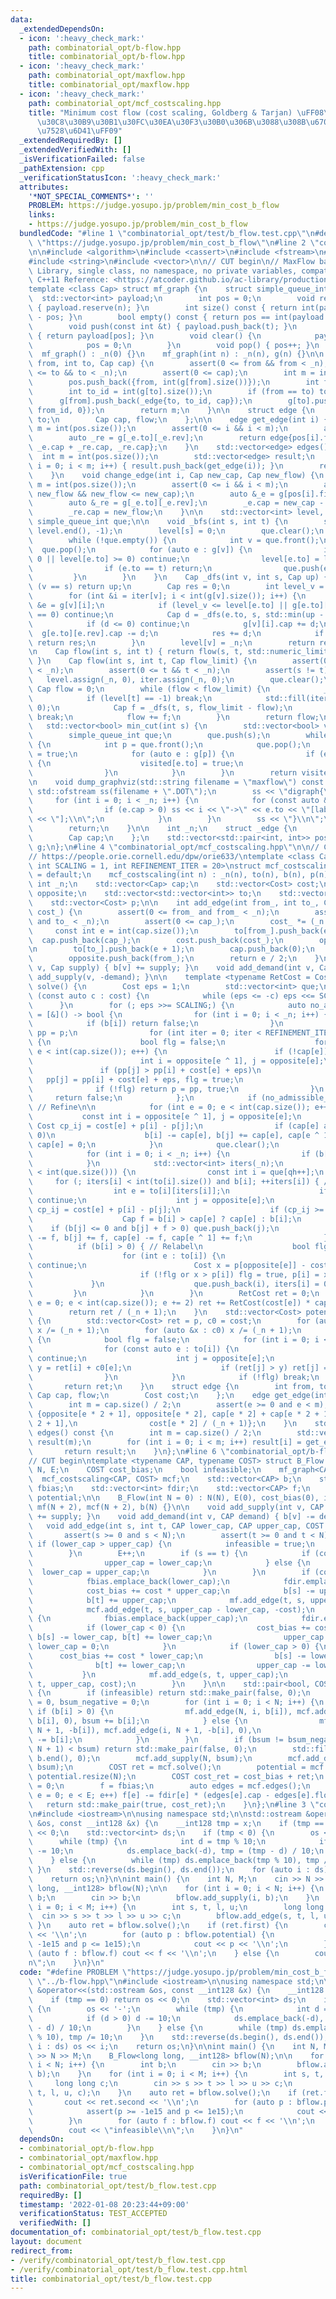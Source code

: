 ```yaml
---
data:
  _extendedDependsOn:
  - icon: ':heavy_check_mark:'
    path: combinatorial_opt/b-flow.hpp
    title: combinatorial_opt/b-flow.hpp
  - icon: ':heavy_check_mark:'
    path: combinatorial_opt/maxflow.hpp
    title: combinatorial_opt/maxflow.hpp
  - icon: ':heavy_check_mark:'
    path: combinatorial_opt/mcf_costscaling.hpp
    title: "Minimum cost flow (cost scaling, Goldberg & Tarjan) \uFF08\u30B3\u30B9\
      \u30C8\u30B9\u30B1\u30FC\u30EA\u30F3\u30B0\u306B\u3088\u308B\u6700\u5C0F\u8CBB\
      \u7528\u6D41\uFF09"
  _extendedRequiredBy: []
  _extendedVerifiedWith: []
  _isVerificationFailed: false
  _pathExtension: cpp
  _verificationStatusIcon: ':heavy_check_mark:'
  attributes:
    '*NOT_SPECIAL_COMMENTS*': ''
    PROBLEM: https://judge.yosupo.jp/problem/min_cost_b_flow
    links:
    - https://judge.yosupo.jp/problem/min_cost_b_flow
  bundledCode: "#line 1 \"combinatorial_opt/test/b_flow.test.cpp\"\n#define PROBLEM\
    \ \"https://judge.yosupo.jp/problem/min_cost_b_flow\"\n#line 2 \"combinatorial_opt/maxflow.hpp\"\
    \n\n#include <algorithm>\n#include <cassert>\n#include <fstream>\n#include <limits>\n\
    #include <string>\n#include <vector>\n\n// CUT begin\n// MaxFlow based and AtCoder\
    \ Library, single class, no namespace, no private variables, compatible\n// with\
    \ C++11 Reference: <https://atcoder.github.io/ac-library/production/document_ja/maxflow.html>\n\
    template <class Cap> struct mf_graph {\n    struct simple_queue_int {\n      \
    \  std::vector<int> payload;\n        int pos = 0;\n        void reserve(int n)\
    \ { payload.reserve(n); }\n        int size() const { return int(payload.size())\
    \ - pos; }\n        bool empty() const { return pos == int(payload.size()); }\n\
    \        void push(const int &t) { payload.push_back(t); }\n        int &front()\
    \ { return payload[pos]; }\n        void clear() {\n            payload.clear();\n\
    \            pos = 0;\n        }\n        void pop() { pos++; }\n    };\n\n  \
    \  mf_graph() : _n(0) {}\n    mf_graph(int n) : _n(n), g(n) {}\n\n    int add_edge(int\
    \ from, int to, Cap cap) {\n        assert(0 <= from && from < _n);\n        assert(0\
    \ <= to && to < _n);\n        assert(0 <= cap);\n        int m = int(pos.size());\n\
    \        pos.push_back({from, int(g[from].size())});\n        int from_id = int(g[from].size());\n\
    \        int to_id = int(g[to].size());\n        if (from == to) to_id++;\n  \
    \      g[from].push_back(_edge{to, to_id, cap});\n        g[to].push_back(_edge{from,\
    \ from_id, 0});\n        return m;\n    }\n\n    struct edge {\n        int from,\
    \ to;\n        Cap cap, flow;\n    };\n\n    edge get_edge(int i) {\n        int\
    \ m = int(pos.size());\n        assert(0 <= i && i < m);\n        auto _e = g[pos[i].first][pos[i].second];\n\
    \        auto _re = g[_e.to][_e.rev];\n        return edge{pos[i].first, _e.to,\
    \ _e.cap + _re.cap, _re.cap};\n    }\n    std::vector<edge> edges() {\n      \
    \  int m = int(pos.size());\n        std::vector<edge> result;\n        for (int\
    \ i = 0; i < m; i++) { result.push_back(get_edge(i)); }\n        return result;\n\
    \    }\n    void change_edge(int i, Cap new_cap, Cap new_flow) {\n        int\
    \ m = int(pos.size());\n        assert(0 <= i && i < m);\n        assert(0 <=\
    \ new_flow && new_flow <= new_cap);\n        auto &_e = g[pos[i].first][pos[i].second];\n\
    \        auto &_re = g[_e.to][_e.rev];\n        _e.cap = new_cap - new_flow;\n\
    \        _re.cap = new_flow;\n    }\n\n    std::vector<int> level, iter;\n   \
    \ simple_queue_int que;\n\n    void _bfs(int s, int t) {\n        std::fill(level.begin(),\
    \ level.end(), -1);\n        level[s] = 0;\n        que.clear();\n        que.push(s);\n\
    \        while (!que.empty()) {\n            int v = que.front();\n          \
    \  que.pop();\n            for (auto e : g[v]) {\n                if (e.cap ==\
    \ 0 || level[e.to] >= 0) continue;\n                level[e.to] = level[v] + 1;\n\
    \                if (e.to == t) return;\n                que.push(e.to);\n   \
    \         }\n        }\n    }\n    Cap _dfs(int v, int s, Cap up) {\n        if\
    \ (v == s) return up;\n        Cap res = 0;\n        int level_v = level[v];\n\
    \        for (int &i = iter[v]; i < int(g[v].size()); i++) {\n            _edge\
    \ &e = g[v][i];\n            if (level_v <= level[e.to] || g[e.to][e.rev].cap\
    \ == 0) continue;\n            Cap d = _dfs(e.to, s, std::min(up - res, g[e.to][e.rev].cap));\n\
    \            if (d <= 0) continue;\n            g[v][i].cap += d;\n          \
    \  g[e.to][e.rev].cap -= d;\n            res += d;\n            if (res == up)\
    \ return res;\n        }\n        level[v] = _n;\n        return res;\n    }\n\
    \n    Cap flow(int s, int t) { return flow(s, t, std::numeric_limits<Cap>::max());\
    \ }\n    Cap flow(int s, int t, Cap flow_limit) {\n        assert(0 <= s && s\
    \ < _n);\n        assert(0 <= t && t < _n);\n        assert(s != t);\n\n     \
    \   level.assign(_n, 0), iter.assign(_n, 0);\n        que.clear();\n\n       \
    \ Cap flow = 0;\n        while (flow < flow_limit) {\n            _bfs(s, t);\n\
    \            if (level[t] == -1) break;\n            std::fill(iter.begin(), iter.end(),\
    \ 0);\n            Cap f = _dfs(t, s, flow_limit - flow);\n            if (!f)\
    \ break;\n            flow += f;\n        }\n        return flow;\n    }\n\n \
    \   std::vector<bool> min_cut(int s) {\n        std::vector<bool> visited(_n);\n\
    \        simple_queue_int que;\n        que.push(s);\n        while (!que.empty())\
    \ {\n            int p = que.front();\n            que.pop();\n            visited[p]\
    \ = true;\n            for (auto e : g[p]) {\n                if (e.cap && !visited[e.to])\
    \ {\n                    visited[e.to] = true;\n                    que.push(e.to);\n\
    \                }\n            }\n        }\n        return visited;\n    }\n\
    \n    void dump_graphviz(std::string filename = \"maxflow\") const {\n       \
    \ std::ofstream ss(filename + \".DOT\");\n        ss << \"digraph{\\n\";\n   \
    \     for (int i = 0; i < _n; i++) {\n            for (const auto &e : g[i]) {\n\
    \                if (e.cap > 0) ss << i << \"->\" << e.to << \"[label=\" << e.cap\
    \ << \"];\\n\";\n            }\n        }\n        ss << \"}\\n\";\n        ss.close();\n\
    \        return;\n    }\n\n    int _n;\n    struct _edge {\n        int to, rev;\n\
    \        Cap cap;\n    };\n    std::vector<std::pair<int, int>> pos;\n    std::vector<std::vector<_edge>>\
    \ g;\n};\n#line 4 \"combinatorial_opt/mcf_costscaling.hpp\"\n\n// Cost scaling\n\
    // https://people.orie.cornell.edu/dpw/orie633/\ntemplate <class Cap, class Cost,\
    \ int SCALING = 1, int REFINEMENT_ITER = 20>\nstruct mcf_costscaling {\n    mcf_costscaling()\
    \ = default;\n    mcf_costscaling(int n) : _n(n), to(n), b(n), p(n) {}\n\n   \
    \ int _n;\n    std::vector<Cap> cap;\n    std::vector<Cost> cost;\n    std::vector<int>\
    \ opposite;\n    std::vector<std::vector<int>> to;\n    std::vector<Cap> b;\n\
    \    std::vector<Cost> p;\n\n    int add_edge(int from_, int to_, Cap cap_, Cost\
    \ cost_) {\n        assert(0 <= from_ and from_ < _n);\n        assert(0 <= to_\
    \ and to_ < _n);\n        assert(0 <= cap_);\n        cost_ *= (_n + 1);\n   \
    \     const int e = int(cap.size());\n        to[from_].push_back(e);\n      \
    \  cap.push_back(cap_);\n        cost.push_back(cost_);\n        opposite.push_back(to_);\n\
    \n        to[to_].push_back(e + 1);\n        cap.push_back(0);\n        cost.push_back(-cost_);\n\
    \        opposite.push_back(from_);\n        return e / 2;\n    }\n    void add_supply(int\
    \ v, Cap supply) { b[v] += supply; }\n    void add_demand(int v, Cap demand) {\
    \ add_supply(v, -demand); }\n\n    template <typename RetCost = Cost> RetCost\
    \ solve() {\n        Cost eps = 1;\n        std::vector<int> que;\n        for\
    \ (const auto c : cost) {\n            while (eps <= -c) eps <<= SCALING;\n  \
    \      }\n        for (; eps >>= SCALING;) {\n            auto no_admissible_cycle\
    \ = [&]() -> bool {\n                for (int i = 0; i < _n; i++) {\n        \
    \            if (b[i]) return false;\n                }\n                std::vector<Cost>\
    \ pp = p;\n                for (int iter = 0; iter < REFINEMENT_ITER; iter++)\
    \ {\n                    bool flg = false;\n                    for (int e = 0;\
    \ e < int(cap.size()); e++) {\n                        if (!cap[e]) continue;\n\
    \                        int i = opposite[e ^ 1], j = opposite[e];\n         \
    \               if (pp[j] > pp[i] + cost[e] + eps)\n                         \
    \   pp[j] = pp[i] + cost[e] + eps, flg = true;\n                    }\n      \
    \              if (!flg) return p = pp, true;\n                }\n           \
    \     return false;\n            };\n            if (no_admissible_cycle()) continue;\
    \ // Refine\n\n            for (int e = 0; e < int(cap.size()); e++) {\n     \
    \           const int i = opposite[e ^ 1], j = opposite[e];\n                const\
    \ Cost cp_ij = cost[e] + p[i] - p[j];\n                if (cap[e] and cp_ij <\
    \ 0)\n                    b[i] -= cap[e], b[j] += cap[e], cap[e ^ 1] += cap[e],\
    \ cap[e] = 0;\n            }\n            que.clear();\n            int qh = 0;\n\
    \            for (int i = 0; i < _n; i++) {\n                if (b[i] > 0) que.push_back(i);\n\
    \            }\n            std::vector<int> iters(_n);\n            while (qh\
    \ < int(que.size())) {\n                const int i = que[qh++];\n           \
    \     for (; iters[i] < int(to[i].size()) and b[i]; ++iters[i]) { // Push\n  \
    \                  int e = to[i][iters[i]];\n                    if (!cap[e])\
    \ continue;\n                    int j = opposite[e];\n                    Cost\
    \ cp_ij = cost[e] + p[i] - p[j];\n                    if (cp_ij >= 0) continue;\n\
    \                    Cap f = b[i] > cap[e] ? cap[e] : b[i];\n                \
    \    if (b[j] <= 0 and b[j] + f > 0) que.push_back(j);\n                    b[i]\
    \ -= f, b[j] += f, cap[e] -= f, cap[e ^ 1] += f;\n                }\n\n      \
    \          if (b[i] > 0) { // Relabel\n                    bool flg = false;\n\
    \                    for (int e : to[i]) {\n                        if (!cap[e])\
    \ continue;\n                        Cost x = p[opposite[e]] - cost[e] - eps;\n\
    \                        if (!flg or x > p[i]) flg = true, p[i] = x;\n       \
    \             }\n                    que.push_back(i), iters[i] = 0;\n       \
    \         }\n            }\n        }\n        RetCost ret = 0;\n        for (int\
    \ e = 0; e < int(cap.size()); e += 2) ret += RetCost(cost[e]) * cap[e ^ 1];\n\
    \        return ret / (_n + 1);\n    }\n    std::vector<Cost> potential() const\
    \ {\n        std::vector<Cost> ret = p, c0 = cost;\n        for (auto &x : ret)\
    \ x /= (_n + 1);\n        for (auto &x : c0) x /= (_n + 1);\n        while (true)\
    \ {\n            bool flg = false;\n            for (int i = 0; i < _n; i++) {\n\
    \                for (const auto e : to[i]) {\n                    if (!cap[e])\
    \ continue;\n                    int j = opposite[e];\n                    auto\
    \ y = ret[i] + c0[e];\n                    if (ret[j] > y) ret[j] = y, flg = true;\n\
    \                }\n            }\n            if (!flg) break;\n        }\n \
    \       return ret;\n    }\n    struct edge {\n        int from, to;\n       \
    \ Cap cap, flow;\n        Cost cost;\n    };\n    edge get_edge(int e) const {\n\
    \        int m = cap.size() / 2;\n        assert(e >= 0 and e < m);\n        return\
    \ {opposite[e * 2 + 1], opposite[e * 2], cap[e * 2] + cap[e * 2 + 1], cap[e *\
    \ 2 + 1],\n                cost[e * 2] / (_n + 1)};\n    }\n    std::vector<edge>\
    \ edges() const {\n        int m = cap.size() / 2;\n        std::vector<edge>\
    \ result(m);\n        for (int i = 0; i < m; i++) result[i] = get_edge(i);\n \
    \       return result;\n    }\n};\n#line 6 \"combinatorial_opt/b-flow.hpp\"\n\n\
    // CUT begin\ntemplate <typename CAP, typename COST> struct B_Flow {\n    int\
    \ N, E;\n    COST cost_bias;\n    bool infeasible;\n    mf_graph<CAP> mf;\n  \
    \  mcf_costscaling<CAP, COST> mcf;\n    std::vector<CAP> b;\n    std::vector<CAP>\
    \ fbias;\n    std::vector<int> fdir;\n    std::vector<CAP> f;\n    std::vector<COST>\
    \ potential;\n\n    B_Flow(int N = 0) : N(N), E(0), cost_bias(0), infeasible(false),\
    \ mf(N + 2), mcf(N + 2), b(N) {}\n\n    void add_supply(int v, CAP supply) { b[v]\
    \ += supply; }\n    void add_demand(int v, CAP demand) { b[v] -= demand; }\n \
    \   void add_edge(int s, int t, CAP lower_cap, CAP upper_cap, COST cost) {\n \
    \       assert(s >= 0 and s < N);\n        assert(t >= 0 and t < N);\n       \
    \ if (lower_cap > upper_cap) {\n            infeasible = true;\n            return;\n\
    \        }\n        E++;\n        if (s == t) {\n            if (cost > 0) {\n\
    \                upper_cap = lower_cap;\n            } else {\n              \
    \  lower_cap = upper_cap;\n            }\n        }\n        if (cost < 0) {\n\
    \            fbias.emplace_back(lower_cap);\n            fdir.emplace_back(-1);\n\
    \            cost_bias += cost * upper_cap;\n            b[s] -= upper_cap;\n\
    \            b[t] += upper_cap;\n            mf.add_edge(t, s, upper_cap - lower_cap);\n\
    \            mcf.add_edge(t, s, upper_cap - lower_cap, -cost);\n        } else\
    \ {\n            fbias.emplace_back(upper_cap);\n            fdir.emplace_back(1);\n\
    \            if (lower_cap < 0) {\n                cost_bias += cost * lower_cap,\
    \ b[s] -= lower_cap, b[t] += lower_cap;\n                upper_cap -= lower_cap,\
    \ lower_cap = 0;\n            }\n            if (lower_cap > 0) {\n          \
    \      cost_bias += cost * lower_cap;\n                b[s] -= lower_cap;\n  \
    \              b[t] += lower_cap;\n                upper_cap -= lower_cap;\n \
    \           }\n            mf.add_edge(s, t, upper_cap);\n            mcf.add_edge(s,\
    \ t, upper_cap, cost);\n        }\n    }\n\n    std::pair<bool, COST> solve()\
    \ {\n        if (infeasible) return std::make_pair(false, 0);\n        CAP bsum\
    \ = 0, bsum_negative = 0;\n        for (int i = 0; i < N; i++) {\n           \
    \ if (b[i] > 0) {\n                mf.add_edge(N, i, b[i]), mcf.add_edge(N, i,\
    \ b[i], 0), bsum += b[i];\n            } else {\n                mf.add_edge(i,\
    \ N + 1, -b[i]), mcf.add_edge(i, N + 1, -b[i], 0),\n                    bsum_negative\
    \ -= b[i];\n            }\n        }\n        if (bsum != bsum_negative or mf.flow(N,\
    \ N + 1) < bsum) return std::make_pair(false, 0);\n        std::fill(b.begin(),\
    \ b.end(), 0);\n        mcf.add_supply(N, bsum);\n        mcf.add_demand(N + 1,\
    \ bsum);\n        COST ret = mcf.solve();\n        potential = mcf.potential(),\
    \ potential.resize(N);\n        COST cost_ret = cost_bias + ret;\n        cost_bias\
    \ = 0;\n        f = fbias;\n        auto edges = mcf.edges();\n        for (int\
    \ e = 0; e < E; e++) f[e] -= fdir[e] * (edges[e].cap - edges[e].flow);\n     \
    \   return std::make_pair(true, cost_ret);\n    }\n};\n#line 3 \"combinatorial_opt/test/b_flow.test.cpp\"\
    \n#include <iostream>\n\nusing namespace std;\n\nstd::ostream &operator<<(std::ostream\
    \ &os, const __int128 &x) {\n    __int128 tmp = x;\n    if (tmp == 0) return os\
    \ << 0;\n    std::vector<int> ds;\n    if (tmp < 0) {\n        os << '-';\n  \
    \      while (tmp) {\n            int d = tmp % 10;\n            if (d > 0) d\
    \ -= 10;\n            ds.emplace_back(-d), tmp = (tmp - d) / 10;\n        }\n\
    \    } else {\n        while (tmp) ds.emplace_back(tmp % 10), tmp /= 10;\n   \
    \ }\n    std::reverse(ds.begin(), ds.end());\n    for (auto i : ds) os << i;\n\
    \    return os;\n}\n\nint main() {\n    int N, M;\n    cin >> N >> M;\n    B_Flow<long\
    \ long, __int128> bflow(N);\n\n    for (int i = 0; i < N; i++) {\n        int\
    \ b;\n        cin >> b;\n        bflow.add_supply(i, b);\n    }\n    for (int\
    \ i = 0; i < M; i++) {\n        int s, t, l, u;\n        long long c;\n      \
    \  cin >> s >> t >> l >> u >> c;\n        bflow.add_edge(s, t, l, u, c);\n   \
    \ }\n    auto ret = bflow.solve();\n    if (ret.first) {\n        cout << ret.second\
    \ << '\\n';\n        for (auto p : bflow.potential) {\n            assert(p >=\
    \ -1e15 and p <= 1e15);\n            cout << p << '\\n';\n        }\n        for\
    \ (auto f : bflow.f) cout << f << '\\n';\n    } else {\n        cout << \"infeasible\\\
    n\";\n    }\n}\n"
  code: "#define PROBLEM \"https://judge.yosupo.jp/problem/min_cost_b_flow\"\n#include\
    \ \"../b-flow.hpp\"\n#include <iostream>\n\nusing namespace std;\n\nstd::ostream\
    \ &operator<<(std::ostream &os, const __int128 &x) {\n    __int128 tmp = x;\n\
    \    if (tmp == 0) return os << 0;\n    std::vector<int> ds;\n    if (tmp < 0)\
    \ {\n        os << '-';\n        while (tmp) {\n            int d = tmp % 10;\n\
    \            if (d > 0) d -= 10;\n            ds.emplace_back(-d), tmp = (tmp\
    \ - d) / 10;\n        }\n    } else {\n        while (tmp) ds.emplace_back(tmp\
    \ % 10), tmp /= 10;\n    }\n    std::reverse(ds.begin(), ds.end());\n    for (auto\
    \ i : ds) os << i;\n    return os;\n}\n\nint main() {\n    int N, M;\n    cin\
    \ >> N >> M;\n    B_Flow<long long, __int128> bflow(N);\n\n    for (int i = 0;\
    \ i < N; i++) {\n        int b;\n        cin >> b;\n        bflow.add_supply(i,\
    \ b);\n    }\n    for (int i = 0; i < M; i++) {\n        int s, t, l, u;\n   \
    \     long long c;\n        cin >> s >> t >> l >> u >> c;\n        bflow.add_edge(s,\
    \ t, l, u, c);\n    }\n    auto ret = bflow.solve();\n    if (ret.first) {\n \
    \       cout << ret.second << '\\n';\n        for (auto p : bflow.potential) {\n\
    \            assert(p >= -1e15 and p <= 1e15);\n            cout << p << '\\n';\n\
    \        }\n        for (auto f : bflow.f) cout << f << '\\n';\n    } else {\n\
    \        cout << \"infeasible\\n\";\n    }\n}\n"
  dependsOn:
  - combinatorial_opt/b-flow.hpp
  - combinatorial_opt/maxflow.hpp
  - combinatorial_opt/mcf_costscaling.hpp
  isVerificationFile: true
  path: combinatorial_opt/test/b_flow.test.cpp
  requiredBy: []
  timestamp: '2022-01-08 20:23:44+09:00'
  verificationStatus: TEST_ACCEPTED
  verifiedWith: []
documentation_of: combinatorial_opt/test/b_flow.test.cpp
layout: document
redirect_from:
- /verify/combinatorial_opt/test/b_flow.test.cpp
- /verify/combinatorial_opt/test/b_flow.test.cpp.html
title: combinatorial_opt/test/b_flow.test.cpp
---
```

